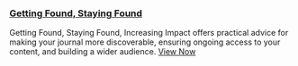 
### [Getting Found, Staying Found](/getting-found-staying-found/en)

Getting Found, Staying Found, Increasing Impact offers practical advice for making your journal more discoverable, ensuring ongoing access to your content, and building a wider audience. [View Now](/getting-found-staying-found/en)
